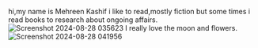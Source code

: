 hi,my name is Mehreen Kashif
i like to read,mostly fiction but some times i read books to research about ongoing affairs.
![Screenshot 2024-08-28 035623](https://github.com/user-attachments/assets/d3b46d58-ec97-41f0-98a4-517613db81d5)
I really love the moon and flowers.
![Screenshot 2024-08-28 041956](https://github.com/user-attachments/assets/fdf9ec18-c500-498d-8f29-612277a0f3e0)
